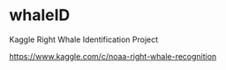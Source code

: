 # whaleID
Kaggle Right Whale Identification Project 

https://www.kaggle.com/c/noaa-right-whale-recognition
